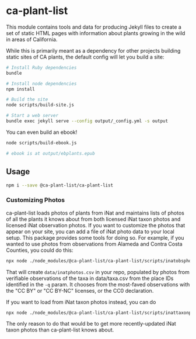 # ca-plant-list

This module contains tools and data for producing Jekyll files to create a set of static HTML pages with information about plants growing in the wild in areas of California.

While this is primarily meant as a dependency for other projects building static sites of CA plants, the default config will let you build a site:

```zsh
# Install Ruby dependencies
bundle

# Install node dependencies
npm install

# Build the site
node scripts/build-site.js

# Start a web server
bundle exec jekyll serve --config output/_config.yml -s output
```

You can even build an ebook!

```zsh
node scripts/build-ebook.js

# ebook is at output/ebplants.epub
```

## Usage

```zsh
npm i --save @ca-plant-list/ca-plant-list
```

### Customizing Photos

ca-plant-list loads photos of plants from iNat and maintains lists of photos of all the plants it knows about from both licensed iNat taxon photos and licensed iNat observation photos. If you want to customize the photos that appear on your site, you can add a file of iNat photo data to your local setup. This package provides some tools for doing so. For example, if you wanted to use photos from observations from Alameda and Contra Costa Counties, you could do this:

```zsh
npx node ./node_modules/@ca-plant-list/ca-plant-list/scripts/inatobsphotos.js -fn inatphotos.csv -q "place_id=845,1527"
```

That will create `data/inatphotos.csv` in your repo, populated by photos from verifiable observations of the taxa in data/taxa.csv from the place IDs identified in the `-q` param. It chooses from the most-faved observations with the "CC BY" or "CC BY-NC" licenses, or the CC0 declaration.

If you want to load from iNat taxon photos instead, you can do

```zsh
npx node ./node_modules/@ca-plant-list/ca-plant-list/scripts/inattaxonphotos.js -fn inatphotos.csv
```

The only reason to do that would be to get more recently-updated iNat taxon photos than ca-plant-list knows about.
